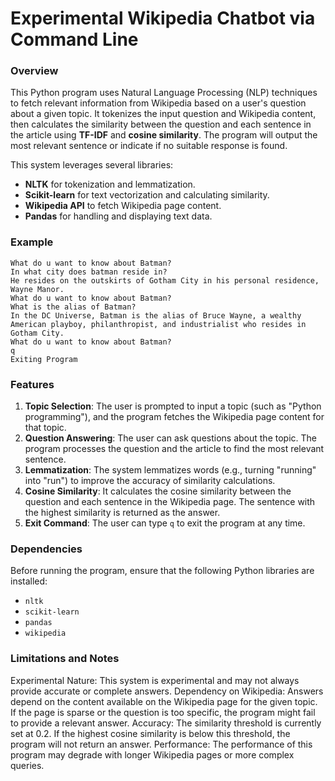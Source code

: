 # Experimental Wikipedia Chatbot via Command Line

### Overview

This Python program uses Natural Language Processing (NLP) techniques to fetch relevant information from Wikipedia based on a user's question about a given topic. It tokenizes the input question and Wikipedia content, then calculates the similarity between the question and each sentence in the article using **TF-IDF** and **cosine similarity**. The program will output the most relevant sentence or indicate if no suitable response is found.

This system leverages several libraries:
- **NLTK** for tokenization and lemmatization.
- **Scikit-learn** for text vectorization and calculating similarity.
- **Wikipedia API** to fetch Wikipedia page content.
- **Pandas** for handling and displaying text data.

### Example
``` Hello User, Please enter topic you want to learn more about: Batman
What do u want to know about Batman? 
In what city does batman reside in? 
He resides on the outskirts of Gotham City in his personal residence, Wayne Manor.
What do u want to know about Batman? 
What is the alias of Batman?
In the DC Universe, Batman is the alias of Bruce Wayne, a wealthy American playboy, philanthropist, and industrialist who resides in Gotham City.
What do u want to know about Batman? 
q
Exiting Program
```

### Features

1. **Topic Selection**: The user is prompted to input a topic (such as "Python programming"), and the program fetches the Wikipedia page content for that topic.
2. **Question Answering**: The user can ask questions about the topic. The program processes the question and the article to find the most relevant sentence.
3. **Lemmatization**: The system lemmatizes words (e.g., turning "running" into "run") to improve the accuracy of similarity calculations.
4. **Cosine Similarity**: It calculates the cosine similarity between the question and each sentence in the Wikipedia page. The sentence with the highest similarity is returned as the answer.
5. **Exit Command**: The user can type `q` to exit the program at any time.

### Dependencies

Before running the program, ensure that the following Python libraries are installed:

- `nltk`
- `scikit-learn`
- `pandas`
- `wikipedia`

### Limitations and Notes
Experimental Nature: This system is experimental and may not always provide accurate or complete answers.
Dependency on Wikipedia: Answers depend on the content available on the Wikipedia page for the given topic. If the page is sparse or the question is too specific, the program might fail to provide a relevant answer.
Accuracy: The similarity threshold is currently set at 0.2. If the highest cosine similarity is below this threshold, the program will not return an answer.
Performance: The performance of this program may degrade with longer Wikipedia pages or more complex queries.



 
